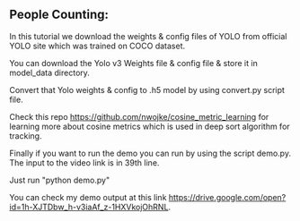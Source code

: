 ## People Counting:

In this tutorial we download the weights & config files of YOLO from official YOLO site which was trained on COCO dataset. 

You can download the Yolo v3 Weights file & config file & store it in model_data directory.

Convert that Yolo weights & config to .h5 model by using convert.py script file.

Check this repo <https://github.com/nwojke/cosine_metric_learning>  for learning more about cosine metrics which is used in deep sort algorithm for tracking. 



Finally if you want to run the demo you can run by using the script demo.py. The input to the video link is in 39th line.



Just run "python demo.py"



You can check my demo output at this link https://drive.google.com/open?id=1h-XJTDbw_h-v3iaAf_z-1HXVkojOhRNL.